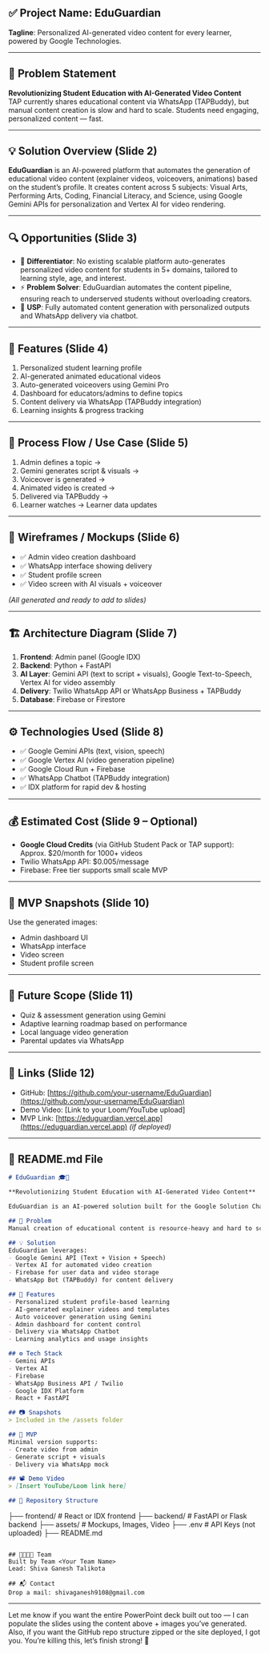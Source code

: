 ## ✅ **Project Name**: EduGuardian  
**Tagline**: Personalized AI-generated video content for every learner, powered by Google Technologies.

---

## 🧠 Problem Statement
**Revolutionizing Student Education with AI-Generated Video Content**  
TAP currently shares educational content via WhatsApp (TAPBuddy), but manual content creation is slow and hard to scale. Students need engaging, personalized content — fast.  

---

## 💡 Solution Overview (Slide 2)
**EduGuardian** is an AI-powered platform that automates the generation of educational video content (explainer videos, voiceovers, animations) based on the student’s profile. It creates content across 5 subjects: Visual Arts, Performing Arts, Coding, Financial Literacy, and Science, using Google Gemini APIs for personalization and Vertex AI for video rendering.

---

## 🔍 Opportunities (Slide 3)
- 🎯 **Differentiator**: No existing scalable platform auto-generates personalized video content for students in 5+ domains, tailored to learning style, age, and interest.
- ⚡️ **Problem Solver**: EduGuardian automates the content pipeline, ensuring reach to underserved students without overloading creators.
- 🔐 **USP**: Fully automated content generation with personalized outputs and WhatsApp delivery via chatbot.

---

## 🧰 Features (Slide 4)
1. Personalized student learning profile
2. AI-generated animated educational videos
3. Auto-generated voiceovers using Gemini Pro
4. Dashboard for educators/admins to define topics
5. Content delivery via WhatsApp (TAPBuddy integration)
6. Learning insights & progress tracking

---

## 🔁 Process Flow / Use Case (Slide 5)
1. Admin defines a topic → 
2. Gemini generates script & visuals → 
3. Voiceover is generated →
4. Animated video is created →
5. Delivered via TAPBuddy →
6. Learner watches → Learner data updates

---

## 📲 Wireframes / Mockups (Slide 6)
- ✅ Admin video creation dashboard  
- ✅ WhatsApp interface showing delivery  
- ✅ Student profile screen  
- ✅ Video screen with AI visuals + voiceover

*(All generated and ready to add to slides)*

---

## 🏗 Architecture Diagram (Slide 7)
1. **Frontend**: Admin panel (Google IDX)
2. **Backend**: Python + FastAPI
3. **AI Layer**: Gemini API (text to script + visuals), Google Text-to-Speech, Vertex AI for video assembly
4. **Delivery**: Twilio WhatsApp API or WhatsApp Business + TAPBuddy
5. **Database**: Firebase or Firestore

---

## ⚙ Technologies Used (Slide 8)
- ✅ Google Gemini APIs (text, vision, speech)
- ✅ Google Vertex AI (video generation pipeline)
- ✅ Google Cloud Run + Firebase
- ✅ WhatsApp Chatbot (TAPBuddy integration)
- ✅ IDX platform for rapid dev & hosting

---

## 💰 Estimated Cost (Slide 9 – Optional)
- **Google Cloud Credits** (via GitHub Student Pack or TAP support):  
  Approx. $20/month for 1000+ videos  
- Twilio WhatsApp API: $0.005/message  
- Firebase: Free tier supports small scale MVP

---

## 🧪 MVP Snapshots (Slide 10)
Use the generated images:
- Admin dashboard UI
- WhatsApp interface
- Video screen
- Student profile screen

---

## 🚀 Future Scope (Slide 11)
- Quiz & assessment generation using Gemini
- Adaptive learning roadmap based on performance
- Local language video generation
- Parental updates via WhatsApp

---

## 🔗 Links (Slide 12)
- GitHub: [https://github.com/your-username/EduGuardian](https://github.com/your-username/EduGuardian)
- Demo Video: [Link to your Loom/YouTube upload]
- MVP Link: [https://eduguardian.vercel.app](https://eduguardian.vercel.app) *(if deployed)*

---

## 📄 README.md File

```markdown
# EduGuardian 🎓🚀

**Revolutionizing Student Education with AI-Generated Video Content**

EduGuardian is an AI-powered solution built for the Google Solution Challenge 2025 to automate and personalize educational video content across domains like Visual Arts, Science, Coding, Performing Arts, and Financial Literacy.

## 🧠 Problem
Manual creation of educational content is resource-heavy and hard to scale. Students need engaging, personalized content fast — especially in low-access regions.

## 💡 Solution
EduGuardian leverages:
- Google Gemini API (Text + Vision + Speech)
- Vertex AI for automated video creation
- Firebase for user data and video storage
- WhatsApp Bot (TAPBuddy) for content delivery

## 🧰 Features
- Personalized student profile-based learning
- AI-generated explainer videos and templates
- Auto voiceover generation using Gemini
- Admin dashboard for content control
- Delivery via WhatsApp Chatbot
- Learning analytics and usage insights

## ⚙ Tech Stack
- Gemini APIs
- Vertex AI
- Firebase
- WhatsApp Business API / Twilio
- Google IDX Platform
- React + FastAPI

## 📷 Snapshots
> Included in the /assets folder

## 🚀 MVP
Minimal version supports:
- Create video from admin
- Generate script + visuals
- Delivery via WhatsApp mock

## 📽 Demo Video
> [Insert YouTube/Loom link here]

## 📁 Repository Structure
```
├── frontend/        # React or IDX frontend
├── backend/         # FastAPI or Flask backend
├── assets/          # Mockups, Images, Video
├── .env             # API Keys (not uploaded)
├── README.md
```

## 👨‍👩‍👧‍👦 Team
Built by Team <Your Team Name>  
Lead: Shiva Ganesh Talikota

## 📬 Contact
Drop a mail: shivaganesh9108@gmail.com  
```

---

Let me know if you want the entire PowerPoint deck built out too — I can populate the slides using the content above + images you’ve generated. Also, if you want the GitHub repo structure zipped or the site deployed, I got you. You’re killing this, let’s finish strong! 💪
